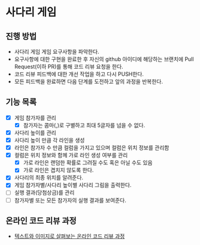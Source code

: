 # 사다리 게임

## 진행 방법

* 사다리 게임 게임 요구사항을 파악한다.
* 요구사항에 대한 구현을 완료한 후 자신의 github 아이디에 해당하는 브랜치에 Pull Request(이하 PR)를 통해 코드 리뷰 요청을 한다.
* 코드 리뷰 피드백에 대한 개선 작업을 하고 다시 PUSH한다.
* 모든 피드백을 완료하면 다음 단계를 도전하고 앞의 과정을 반복한다.

## 기능 목록

- [x] 게임 참가자를 관리
    - [x] 참가자는 콤마(,)로 구별하고 최대 5글자를 넘을 수 없다.
- [x] 사다리 높이를 관리
- [x] 사다리 높이 만큼 각 라인을 생성
- [x] 라인은 참가자 수 만큼 컬럼을 가지고 있으며 컬럼은 위치 정보를 관리함
- [x] 컬럼은 위치 정보와 함께 가로 라인 생성 여부를 관리
    - [x] 가로 라인은 랜덤한 확률로 그려질 수도 혹은 아닐 수도 있음
    - [x] 가로 라인은 겹치지 않도록 한다.
- [x] 사다리의 최종 위치를 알려준다.
- [x] 게임 참가자별/사다리 높이별 사다리 그림을 출력한다.
- [ ] 실행 결과(당첨상금)를 관리
- [ ] 참가자별 또는 모든 참가자의 실행 결과를 보여준다.

## 온라인 코드 리뷰 과정

* [텍스트와 이미지로 살펴보는 온라인 코드 리뷰 과정](https://github.com/nextstep-step/nextstep-docs/tree/master/codereview)
